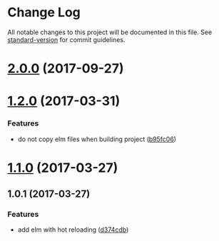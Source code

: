 # Change Log

All notable changes to this project will be documented in this file. See [standard-version](https://github.com/conventional-changelog/standard-version) for commit guidelines.

<a name="2.0.0"></a>
# [2.0.0](https://github.com/guzart/neutrino-preset-elm/compare/v2.0.0-beta.1...v2.0.0) (2017-09-27)



<a name="1.2.0"></a>
# [1.2.0](https://github.com/guzart/neutrino-preset-elm/compare/v1.1.0...v1.2.0) (2017-03-31)


### Features

* do not copy elm files when building project ([b95fc06](https://github.com/guzart/neutrino-preset-elm/commit/b95fc06))



<a name="1.1.0"></a>
# [1.1.0](https://github.com/guzart/neutrino-preset-elm/compare/v1.0.0...v1.1.0) (2017-03-27)



<a name="1.0.1"></a>
## 1.0.1 (2017-03-27)


### Features

* add elm with hot reloading ([d374cdb](https://github.com/guzart/neutrino-preset-elm/commit/d374cdb))
